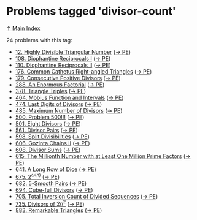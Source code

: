 # Problems tagged 'divisor-count'

[↑ Main Index](../README.md)

24 problems with this tag:

- [12. Highly Divisible Triangular Number](../problems/12.md) ([→ PE](https://projecteuler.net/problem=12))
- [108. Diophantine Reciprocals I](../problems/108.md) ([→ PE](https://projecteuler.net/problem=108))
- [110. Diophantine Reciprocals II](../problems/110.md) ([→ PE](https://projecteuler.net/problem=110))
- [176. Common Cathetus Right-angled Triangles](../problems/176.md) ([→ PE](https://projecteuler.net/problem=176))
- [179. Consecutive Positive Divisors](../problems/179.md) ([→ PE](https://projecteuler.net/problem=179))
- [288. An Enormous Factorial](../problems/288.md) ([→ PE](https://projecteuler.net/problem=288))
- [378. Triangle Triples](../problems/378.md) ([→ PE](https://projecteuler.net/problem=378))
- [464. Möbius Function and Intervals](../problems/464.md) ([→ PE](https://projecteuler.net/problem=464))
- [474. Last Digits of Divisors](../problems/474.md) ([→ PE](https://projecteuler.net/problem=474))
- [485. Maximum Number of Divisors](../problems/485.md) ([→ PE](https://projecteuler.net/problem=485))
- [500. Problem 500!!!](../problems/500.md) ([→ PE](https://projecteuler.net/problem=500))
- [501. Eight Divisors](../problems/501.md) ([→ PE](https://projecteuler.net/problem=501))
- [561. Divisor Pairs](../problems/561.md) ([→ PE](https://projecteuler.net/problem=561))
- [598. Split Divisibilities](../problems/598.md) ([→ PE](https://projecteuler.net/problem=598))
- [606. Gozinta Chains II](../problems/606.md) ([→ PE](https://projecteuler.net/problem=606))
- [608. Divisor Sums](../problems/608.md) ([→ PE](https://projecteuler.net/problem=608))
- [615. The Millionth Number with at Least One Million Prime Factors](../problems/615.md) ([→ PE](https://projecteuler.net/problem=615))
- [641. A Long Row of Dice](../problems/641.md) ([→ PE](https://projecteuler.net/problem=641))
- [675. $2^{\omega(n)}$](../problems/675.md) ([→ PE](https://projecteuler.net/problem=675))
- [682. $5$-Smooth Pairs](../problems/682.md) ([→ PE](https://projecteuler.net/problem=682))
- [694. Cube-full Divisors](../problems/694.md) ([→ PE](https://projecteuler.net/problem=694))
- [705. Total Inversion Count of Divided Sequences](../problems/705.md) ([→ PE](https://projecteuler.net/problem=705))
- [735. Divisors of $2n^2$](../problems/735.md) ([→ PE](https://projecteuler.net/problem=735))
- [883. Remarkable Triangles](../problems/883.md) ([→ PE](https://projecteuler.net/problem=883))
